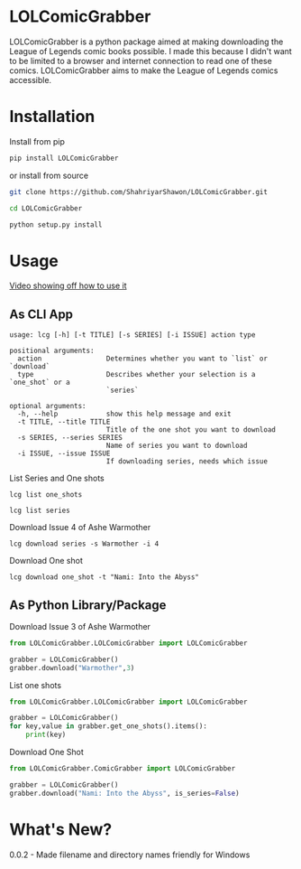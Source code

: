 # LOLComicGrabber

LOLComicGrabber is a python package aimed at making downloading the League of Legends comic books possible. I made this because I didn't want to be limited to a browser and internet connection to read one of these comics. LOLComicGrabber aims to make the League of Legends comics accessible.

# Installation
Install from pip

```bash 
pip install LOLComicGrabber
```

or install from source

```bash
git clone https://github.com/ShahriyarShawon/LOLComicGrabber.git
```
```bash
cd LOLComicGrabber
```
```bash
python setup.py install 
```


# Usage
[Video showing off how to use it](https://youtu.be/V35vzlbJqwk)
## As CLI App

```
usage: lcg [-h] [-t TITLE] [-s SERIES] [-i ISSUE] action type

positional arguments:
  action                Determines whether you want to `list` or `download`
  type                  Describes whether your selection is a `one_shot` or a
                        `series`

optional arguments:
  -h, --help            show this help message and exit
  -t TITLE, --title TITLE
                        Title of the one shot you want to download
  -s SERIES, --series SERIES
                        Name of series you want to download
  -i ISSUE, --issue ISSUE
                        If downloading series, needs which issue
```

List Series and One shots
```
lcg list one_shots
```
```
lcg list series
```



Download Issue 4 of Ashe Warmother
```
lcg download series -s Warmother -i 4
```

Download One shot

```
lcg download one_shot -t "Nami: Into the Abyss"
```

## As Python Library/Package

Download Issue 3 of Ashe Warmother
```python
from LOLComicGrabber.LOLComicGrabber import LOLComicGrabber

grabber = LOLComicGrabber()
grabber.download("Warmother",3)
```

List one shots
```python
from LOLComicGrabber.LOLComicGrabber import LOLComicGrabber

grabber = LOLComicGrabber()
for key,value in grabber.get_one_shots().items():
    print(key)
```

Download One Shot
```python
from LOLComicGrabber.ComicGrabber import LOLComicGrabber

grabber = LOLComicGrabber()
grabber.download("Nami: Into the Abyss", is_series=False)
```


# What's New?

0.0.2 - Made filename and directory names friendly for Windows